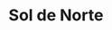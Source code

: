 ---
title: "Sol de Norte"
url: /san-fernando-del-valle-de-catamarca/sol-de-norte/
shop: Kleidung
---